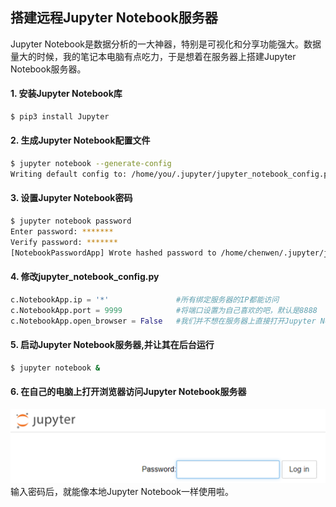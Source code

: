 ## 搭建远程Jupyter Notebook服务器
Jupyter Notebook是数据分析的一大神器，特别是可视化和分享功能强大。数据量大的时候，我的笔记本电脑有点吃力，于是想着在服务器上搭建Jupyter Notebook服务器。
#### 1. 安装Jupyter Notebook库
```bash
$ pip3 install Jupyter
```
#### 2. 生成Jupyter Notebook配置文件
```bash
$ jupyter notebook --generate-config
Writing default config to: /home/you/.jupyter/jupyter_notebook_config.py
```
#### 3. 设置Jupyter Notebook密码
```bash
$ jupyter notebook password
Enter password: *******
Verify password: *******
[NotebookPasswordApp] Wrote hashed password to /home/chenwen/.jupyter/jupyter_notebook_config.json
```
#### 4. 修改jupyter_notebook_config.py
```python
c.NotebookApp.ip = '*'               #所有绑定服务器的IP都能访问
c.NotebookApp.port = 9999            #将端口设置为自己喜欢的吧，默认是8888
c.NotebookApp.open_browser = False   #我们并不想在服务器上直接打开Jupyter Notebook，所以设置成False
```
#### 5. 启动Jupyter Notebook服务器,并让其在后台运行
```bash
$ jupyter notebook &
```
#### 6. 在自己的电脑上打开浏览器访问Jupyter Notebook服务器
![](jupyter_login.png)
输入密码后，就能像本地Jupyter Notebook一样使用啦。